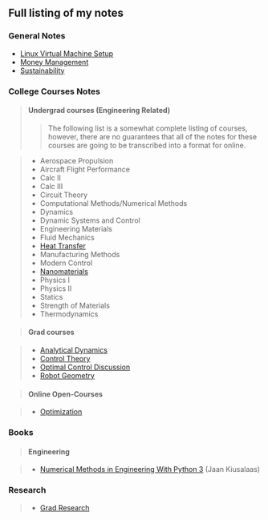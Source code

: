 ## Full listing of my notes

### General Notes

- [Linux Virtual Machine Setup](/notes/linux_virtual_machine/linux_vm_main.html)
- [Money Management](/notes/money_management/money_management_main.html)
- [Sustainability](/notes/sustainability/sustainability_main.html)

### College Courses Notes

> #### Undergrad courses (Engineering Related)
>> The following list is a somewhat complete listing of courses, however,
>> there are no guarantees that all of the notes for these courses are going
>> to be transcribed into a format for online.

> - Aerospace Propulsion
> - Aircraft Flight Performance
> - Calc II
> - Calc III
> - Circuit Theory
> - Computational Methods/Numerical Methods
> - Dynamics
> - Dynamic Systems and Control
> - Engineering Materials
> - Fluid Mechanics
> - [Heat Transfer](/notes/heat_transfer/heat_transfer_main.html)
> - Manufacturing Methods
> - Modern Control
> - [Nanomaterials](/notes/nanomaterials/nanomaterials_main.html)
> - Physics I
> - Physics II
> - Statics
> - Strength of Materials
> - Thermodynamics

> #### Grad courses

> - [Analytical Dynamics](/notes/analytical_dynamics/analytical_dynamics_main.html)
> - [Control Theory](/notes/control_theory/control_theory_main.html)
> - [Optimal Control Discussion](/notes/optimal_control_discussion/optimal_control_dis_main.html)
> - [Robot Geometry](/notes/robot_geometry/robot_geometry_main.html)

> #### Online Open-Courses

> - [Optimization](/notes/optimization_online/optimization_main.html)

### Books

> #### Engineering

> - [Numerical Methods in Engineering With Python
     3](numerical_methods_engineering_py3/num_methods_py3_main.html)
     (Jaan Kiusalaas)

### Research

> - [Grad Research](/notes/grad_notes/grad_notes_main.html)
